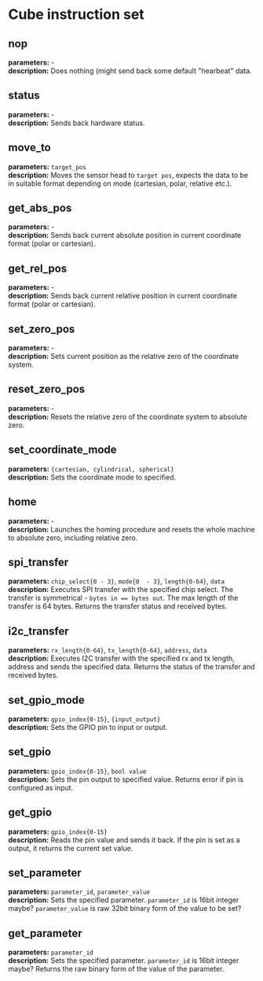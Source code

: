 # Cube instruction set

## nop
__parameters:__  -\
__description:__ Does nothing (might send back some default "hearbeat" data.

## status
__parameters:__ -\
__description:__ Sends back hardware status.

## move_to
__parameters:__  `target_pos`\
__description:__ Moves the sensor head to `target pos`, expects the data to be in suitable format depending on mode (cartesian, polar, relative etc.).

## get_abs_pos
__parameters:__  -\
__description:__ Sends back current absolute position in current coordinate format (polar or cartesian).

## get_rel_pos
__parameters:__  -\
__description:__ Sends back current relative position in current coordinate format (polar or cartesian).

## set_zero_pos
__parameters:__  -\
__description:__ Sets current position as the relative zero of the coordinate system.

## reset_zero_pos
__parameters:__  -\
__description:__ Resets the relative zero of the coordinate system to absolute zero.


## set_coordinate_mode
__parameters:__  `{cartesian, cylindrical, spherical}`\
__description:__ Sets the coordinate mode to specified.

## home
__parameters:__  -\
__description:__ Launches the homing procedure and resets the whole machine to absolute zero, including relative zero.

## spi_transfer
__parameters:__ `chip_select{0 - 3}`, `mode{0  - 3}`, `length{0-64}`, `data`\
__description:__ Executes SPI transfer with the specified chip select. The transfer is symmetrical - `bytes in == bytes out`. The max length of the transfer is 64 bytes. Returns the transfer status and received bytes.

## i2c_transfer
__parameters:__  `rx_length{0-64}`, `tx_length{0-64}`, `address`, `data`\
__description:__ Executes I2C transfer with the specified rx and tx length, address and sends the specified data. Returns the status of the transfer and received bytes.

## set_gpio_mode
__parameters:__  `gpio_index{0-15}`, `{input_output}`\
__description:__ Sets the GPIO pin to input or output.

## set_gpio
__parameters:__  `gpio_index{0-15}`, `bool value`\
__description:__ Sets the pin output to specified value. Returns error if pin is configured as input.

## get_gpio
__parameters:__  `gpio_index{0-15}`\
__description:__ Reads the pin value and sends it back. If the pin is set as a output, it returns the current set value.

## set_parameter
__parameters:__  `parameter_id`, `parameter_value`\
__description:__ Sets the specified parameter. `parameter_id` is 16bit integer maybe? `parameter_value` is raw 32bit binary form of the value to be set?

## get_parameter
__parameters:__  `parameter_id`\
__description:__ Sets the specified parameter. `parameter_id` is 16bit integer maybe? Returns the raw binary form of the value of the parameter.
